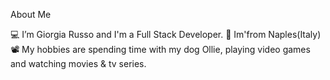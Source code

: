 About Me

💻 I’m Giorgia Russo and I'm a Full Stack Developer.
📍 Im'from Naples(Italy)
📽️ My hobbies are spending time with my dog Ollie, playing video games and watching movies & tv series.
